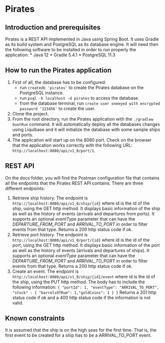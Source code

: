 # Pirates

## Introduction and prerequisites
Pirates is a REST API implemented in Java using Spring Boot. It uses Gradle as its build system and PostgreSQL as its database engine. It will need then
the following software to be installed in order to run properly the application:
    * Java 12
    * Gradle 5.4.1
    * PostgreSQL 11.3

## How to run the Pirates application
1. First of all, the database has to be configured:
    * run `createdb 'pirates'` to create the Pirates database on the PostgreSQL instance.
    * run `psql -h localhost -d pirates` to access the database.
    * from the database terminal, run `create user oneeyed with encrypted password '123456'` to create the user.
2. Clone the project.
3. From the root directory, run the Pirates application with the `./gradlew bootRun` command. It will automatically deploy all the databases changes using Liquibase and
it will initialize the database with some sample ships and ports.
4. The application will start up on the 8080 port. Check on the browser that the application works correctly with the following URL: `http://localhost:8080/api/v1_0/port/1`.

## REST API
On the docs folder, you will find the Postman configuration file that contains all the endpoints that the Pirates REST API contains. There are three different endpoints:
1. Retrieve ship history. The endpoint is `http://localhost:8080/api/v1_0/ship/{id}` where id is the id of the ship, using the GET http method. It displays basic information of the ship as well as the
history of events (arrivals and departures from ports). It supports an optional *eventType* parameter that can have the *DEPARTURE_FROM_PORT* and *ARRIVAL_TO_PORT* in order to
filter events from that type. Returns a 200 http status code if ok.
2. Retrieve port history. The endpoint is `http://localhost:8080/api/v1_0/port/{id}` where id is the id of the port, using the GET http method. It displays basic information of the port as well as the
history of events (arrivals and departures of ships). It supports an optional *eventType* parameter that can have the *DEPARTURE_FROM_PORT* and *ARRIVAL_TO_PORT* in order to
filter events from that type. Returns a 200 http status code if ok.
3. Create an event. The endpoint is `http://localhost:8080/api/v1_0/ship/{id}/event` where id is the id of the ship, using the PUT http method. The body has to include the following information:
`{ "portId": 1, "eventType": "ARRIVAL_TO_PORT", "stock" : { "barrelsOfRum": 1,"goldCoins": 1 } }`
Returns a 201 http status code if ok and a 400 http status code if the information is not valid.

## Known constraints
It is assumed that the ship is on the high seas for the first time. That is, the first event to be created for a ship has to be a ARRIVAL_TO_PORT event.